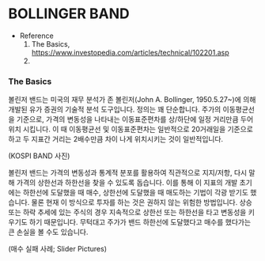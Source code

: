 # BOLLINGER BAND

* Reference<br>
  1) The Basics, https://www.investopedia.com/articles/technical/102201.asp
  2) 


### The Basics
볼린저 밴드는 미국의 재무 분석가 존 볼린저(John A. Bollinger, 1950.5.27~)에 의해 개발된 유가 증권의 기술적 분석 도구입니다.
정의는 꽤 단순합니다. 주가의 이동평균선을 기준으로, 가격의 변동성을 나타내는 이동표준편차를 상/하단에 일정 거리만큼 두어 위치 시킵니다.
이 때 이동평균선 및 이동표준편차는 일반적으로 20거래일을 기준으로 하고 두 지표간 거리는 2배수만큼 차이 나게 위치시키는 것이 일반적입니다.

(KOSPI BAND 사진)

볼린저 밴드는 가격의 변동성과 통계적 분포를 활용하여 직관적으로 지지/저항, 다시 말해 가격의 상한선과 하한선을 찾을 수 있도록 돕습니다.
이를 통해 이 지표의 개발 초기에는 하한선에 도달했을 때 매수, 상한선에 도달했을 때 매도하는 기법이 각광 받기도 했습니다.
물론 현재 이 방식으로 투자를 하는 것은 권하지 않는 위험한 방법입니다.
상승 또는 하락 추세에 있는 주식의 경우 지속적으로 상한선 또는 하한선을 타고 변동성을 키우기도 하기 때문입니다.
무턱대고 주가가 밴드 하한선에 도달했다고 매수를 했다가는 큰 손실을 볼 수도 있습니다.

(매수 실패 사례; Slider Pictures)

